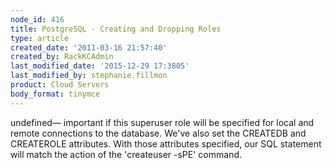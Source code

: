 ```yaml
---
node_id: 416
title: PostgreSQL - Creating and Dropping Roles
type: article
created_date: '2011-03-16 21:57:40'
created_by: RackKCAdmin
last_modified_date: '2015-12-29 17:3805'
last_modified_by: stephanie.fillmon
product: Cloud Servers
body_format: tinymce
---
```


undefined&mdash; important if
this superuser role will be specified for local and remote connections
to the database. We've also set the CREATEDB and CREATEROLE attributes.
With those attributes specified, our SQL statement will match the action
of the 'createuser -sPE' command.

